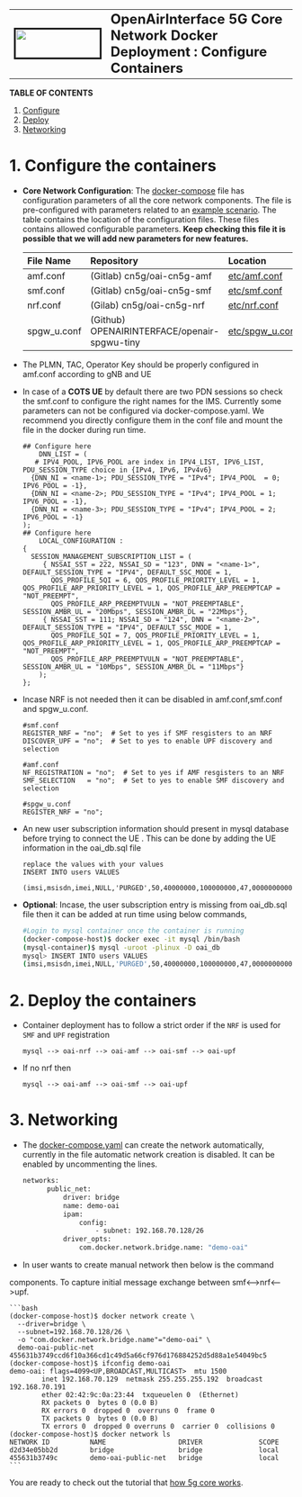 <table style="border-collapse: collapse; border: none;">
  <tr style="border-collapse: collapse; border: none;">
    <td style="border-collapse: collapse; border: none;">
      <a href="http://www.openairinterface.org/">
         <img src="./images/oai_final_logo.png" alt="" border=3 height=50 width=150>
         </img>
      </a>
    </td>
    <td style="border-collapse: collapse; border: none; vertical-align: center;">
      <b><font size = "5">OpenAirInterface 5G Core Network Docker Deployment : Configure Containers</font></b>
    </td>
  </tr>
</table>


**TABLE OF CONTENTS**

1.  [Configure](#1-configure-the-containers)
2.  [Deploy](#2-deploy-the-containers)
3.  [Networking](#3-networking)

# 1. Configure the containers #
- **Core Network Configuration**: The [docker-compose](../docker-compose/docker-compose.yaml) file has configuration parameters of all the core network components. The file is pre-configured with parameters related to an [example scenario](./DEPLOY_SA5G_WITH_DS_TESTER.md). The table contains the location of the configuration files. These files contains allowed configurable parameters. **Keep checking this file it is possible that we will add new parameters for new features.**  

    | File Name   | Repository                                   | Location        |
    |:----------- |:-------------------------------------------- |:--------------- |
    | amf.conf    | (Gitlab) cn5g/oai-cn5g-amf                   | [etc/amf.conf](https://gitlab.eurecom.fr/oai/cn5g/oai-cn5g-amf/-/blob/develop/etc/amf.conf)    |
    | smf.conf    | (Gitlab) cn5g/oai-cn5g-smf                   | [etc/smf.conf](https://gitlab.eurecom.fr/oai/cn5g/oai-cn5g-smf/-/blob/develop/etc/smf.conf)    |
    | nrf.conf    | (Gilab) cn5g/oai-cn5g-nrf                    | [etc/nrf.conf](https://gitlab.eurecom.fr/oai/cn5g/oai-cn5g-nrf/-/blob/develop/etc/nrf.conf)   |
    | spgw_u.conf | (Github) OPENAIRINTERFACE/openair-spgwu-tiny | [etc/spgw_u.conf](https://github.com/OPENAIRINTERFACE/openair-spgwu-tiny/blob/gtp_extension_header/etc/spgw_u.conf) |

- The PLMN, TAC, Operator Key should be properly configured in amf.conf according to gNB and UE
- In case of a **COTS UE** by default there are two PDN sessions so check the smf.conf to configure the right names for the IMS. Currently some parameters can not be configured via docker-compose.yaml. We recommend you directly configure them in the conf file and mount the file in the docker during run time. 
    ```
    ## Configure here
        DNN_LIST = (
       # IPV4_POOL, IPV6_POOL are index in IPV4_LIST, IPV6_LIST, PDU_SESSION_TYPE choice in {IPv4, IPv6, IPv4v6}
      {DNN_NI = <name-1>; PDU_SESSION_TYPE = "IPv4"; IPV4_POOL  = 0; IPV6_POOL = -1},
      {DNN_NI = <name-2>; PDU_SESSION_TYPE = "IPv4"; IPV4_POOL = 1; IPV6_POOL = -1},
      {DNN_NI = <name-3>; PDU_SESSION_TYPE = "IPv4"; IPV4_POOL = 2; IPV6_POOL = -1}
    );
    ## Configure here
        LOCAL_CONFIGURATION :
    {
      SESSION_MANAGEMENT_SUBSCRIPTION_LIST = (
         { NSSAI_SST = 222, NSSAI_SD = "123", DNN = "<name-1>", DEFAULT_SESSION_TYPE = "IPV4", DEFAULT_SSC_MODE = 1, 
           QOS_PROFILE_5QI = 6, QOS_PROFILE_PRIORITY_LEVEL = 1, QOS_PROFILE_ARP_PRIORITY_LEVEL = 1, QOS_PROFILE_ARP_PREEMPTCAP = "NOT_PREEMPT", 
           QOS_PROFILE_ARP_PREEMPTVULN = "NOT_PREEMPTABLE", SESSION_AMBR_UL = "20Mbps", SESSION_AMBR_DL = "22Mbps"},
         { NSSAI_SST = 111; NSSAI_SD = "124", DNN = "<name-2>", DEFAULT_SESSION_TYPE = "IPV4", DEFAULT_SSC_MODE = 1, 
           QOS_PROFILE_5QI = 7, QOS_PROFILE_PRIORITY_LEVEL = 1, QOS_PROFILE_ARP_PRIORITY_LEVEL = 1, QOS_PROFILE_ARP_PREEMPTCAP = "NOT_PREEMPT", 
           QOS_PROFILE_ARP_PREEMPTVULN = "NOT_PREEMPTABLE", SESSION_AMBR_UL = "10Mbps", SESSION_AMBR_DL = "11Mbps"}
        );                 
    };  
    ```
- Incase NRF is not needed then it can be disabled in amf.conf,smf.conf and spgw_u.conf. 

    ```
    #smf.conf
    REGISTER_NRF = "no";  # Set to yes if SMF resgisters to an NRF
    DISCOVER_UPF = "no";  # Set to yes to enable UPF discovery and selection
    
    #amf.conf
    NF_REGISTRATION = "no";  # Set to yes if AMF resgisters to an NRF
    SMF_SELECTION   = "no";  # Set to yes to enable SMF discovery and selection
     
    #spgw_u.conf
    REGISTER_NRF = "no";
    ```
- An new user subscription information should present in mysql database before trying to connect the UE . This can be done by adding the UE information in the oai_db.sql file

  ```
  replace the values with your values
  INSERT INTO users VALUES
    (imsi,msisdn,imei,NULL,'PURGED',50,40000000,100000000,47,0000000000,1,key,0,0,0x40,'ebd07771ace8677a',opc);
  ```

- **Optional**: Incase, the user subscription entry is missing from oai_db.sql file then it can be added at run time using below commands,

    ```bash
    #Login to mysql container once the container is running
    (docker-compose-host)$ docker exec -it mysql /bin/bash
    (mysql-container)$ mysql -uroot -plinux -D oai_db
    mysql> INSERT INTO users VALUES
    (imsi,msisdn,imei,NULL,'PURGED',50,40000000,100000000,47,0000000000,1,key,0,0,0x40,'ebd07771ace8677a',opc);
    ```

# 2. Deploy the containers #

- Container deployment has to follow a strict order if the `NRF` is used for `SMF` and `UPF` registration

    ```
    mysql --> oai-nrf --> oai-amf --> oai-smf --> oai-upf
    ```
- If no nrf then

    ```
    mysql --> oai-amf --> oai-smf --> oai-upf
    ```

# 3. Networking #

- The [docker-compose.yaml](../docker-compose/docker-compose.yaml) can create the network automatically, currently in the file automatic network creation is disabled. It can be enabled by uncommenting the lines. 

    ```bash
    networks:
          public_net:
              driver: bridge
              name: demo-oai
              ipam:
                  config:
                      - subnet: 192.168.70.128/26
              driver_opts:
                  com.docker.network.bridge.name: "demo-oai"
    ```

- In user wants to create manual network then below is the command

components. To capture initial message exchange between smf<-->nrf<-->upf. 

    ```bash
    (docker-compose-host)$ docker network create \
      --driver=bridge \
      --subnet=192.168.70.128/26 \
      -o "com.docker.network.bridge.name"="demo-oai" \
      demo-oai-public-net
    455631b3749ccd6f10a366cd1c49d5a66cf976d176884252d5d88a1e54049bc5
    (docker-compose-host)$ ifconfig demo-oai
    demo-oai: flags=4099<UP,BROADCAST,MULTICAST>  mtu 1500
            inet 192.168.70.129  netmask 255.255.255.192  broadcast 192.168.70.191
            ether 02:42:9c:0a:23:44  txqueuelen 0  (Ethernet)
            RX packets 0  bytes 0 (0.0 B)
            RX errors 0  dropped 0  overruns 0  frame 0
            TX packets 0  bytes 0 (0.0 B)
            TX errors 0  dropped 0 overruns 0  carrier 0  collisions 0
    (docker-compose-host)$ docker network ls
    NETWORK ID          NAME                  DRIVER              SCOPE
    d2d34e05bb2d        bridge                bridge              local
    455631b3749c        demo-oai-public-net   bridge              local
    ```

You are ready to check out the tutorial that [how 5g core works](./DEPLOY_SA5G_WITH_DS_TESTER.md).
